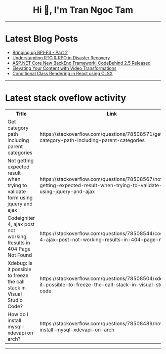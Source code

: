 <h1 align="center">Hi 👋, I'm Tran Ngoc Tam</h1>

---

# Latest Blog Posts 
<!-- BLOG-POST-LIST:START -->
- [Bringing up BPI-F3 - Part 2](https://dev.to/luzero/bringing-up-bpi-f3-part-2-2ikj)
- [Understanding RTO &amp; RPO in Disaster Recovery](https://dev.to/jakeinthecloud/understanding-rto-rpo-in-disaster-recovery-3oe8)
- [ASP.NET Core New BackEnd Framework! CodeBehind 2.5 Released](https://dev.to/elanatframework/aspnet-core-new-backend-framework-codebehind-25-released-13p7)
- [Elevating Your Content with Video Transformations](https://dev.to/msmith99994/elevating-your-content-with-video-transformations-5ge8)
- [Conditional Class Rendering in React using CLSX](https://dev.to/antonmartyniuk/conditional-class-rendering-in-react-using-clsx-20l1)
<!-- BLOG-POST-LIST:END -->

---

# Latest stack oveflow activity
<table>
  <tr><th>Title</th><th>Link</th></tr>
  <!-- STACKOVERFLOW:START --><tr><td>Get category path including parent categories</td><td>https://stackoverflow.com/questions/78508571/get-category-path-including-parent-categories</td></tr><tr><td>Not getting expected result when trying to validate form using jquery and ajax</td><td>https://stackoverflow.com/questions/78508567/not-getting-expected-result-when-trying-to-validate-form-using-jquery-and-ajax</td></tr><tr><td>Codeigniter 4, ajax post not working, Results in 404 Page Not Found</td><td>https://stackoverflow.com/questions/78508544/codeigniter-4-ajax-post-not-working-results-in-404-page-not-found</td></tr><tr><td>Xdebug: Is it possible to freeze the call stack in Visual Studio Code?</td><td>https://stackoverflow.com/questions/78508504/xdebug-is-it-possible-to-freeze-the-call-stack-in-visual-studio-code</td></tr><tr><td>How do I install mysql-xdevapi on arch?</td><td>https://stackoverflow.com/questions/78508489/how-do-i-install-mysql-xdevapi-on-arch</td></tr><!-- STACKOVERFLOW:END -->
</table>

---


